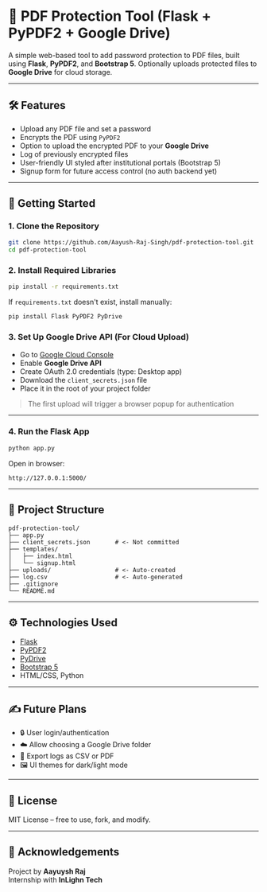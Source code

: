 # 🔐 PDF Protection Tool (Flask + PyPDF2 + Google Drive)

A simple web-based tool to add password protection to PDF files, built using **Flask**, **PyPDF2**, and **Bootstrap 5**. Optionally uploads protected files to **Google Drive** for cloud storage.

---

## 🛠 Features

- Upload any PDF file and set a password
- Encrypts the PDF using `PyPDF2`
- Option to upload the encrypted PDF to your **Google Drive**
- Log of previously encrypted files
- User-friendly UI styled after institutional portals (Bootstrap 5)
- Signup form for future access control (no auth backend yet)

---

## 🚀 Getting Started

### 1. Clone the Repository

```bash
git clone https://github.com/Aayush-Raj-Singh/pdf-protection-tool.git
cd pdf-protection-tool
```

### 2. Install Required Libraries

```bash
pip install -r requirements.txt
```

If `requirements.txt` doesn't exist, install manually:

```bash
pip install Flask PyPDF2 PyDrive
```

### 3. Set Up Google Drive API (For Cloud Upload)

- Go to [Google Cloud Console](https://console.cloud.google.com/)
- Enable **Google Drive API**
- Create OAuth 2.0 credentials (type: Desktop app)
- Download the `client_secrets.json` file
- Place it in the root of your project folder

> The first upload will trigger a browser popup for authentication

---

### 4. Run the Flask App

```bash
python app.py
```

Open in browser:
```
http://127.0.0.1:5000/
```

---

## 📂 Project Structure

```
pdf-protection-tool/
├── app.py
├── client_secrets.json       # <- Not committed
├── templates/
│   ├── index.html
│   └── signup.html
├── uploads/                  # <- Auto-created
├── log.csv                   # <- Auto-generated
├── .gitignore
└── README.md
```

---

## ⚙ Technologies Used

- [Flask](https://flask.palletsprojects.com/)
- [PyPDF2](https://pypi.org/project/PyPDF2/)
- [PyDrive](https://pypi.org/project/PyDrive/)
- [Bootstrap 5](https://getbootstrap.com/)
- HTML/CSS, Python

---

## ✍️ Future Plans

- 🔒 User login/authentication
- ☁️ Allow choosing a Google Drive folder
- 🧾 Export logs as CSV or PDF
- 🖼 UI themes for dark/light mode

---

## 📄 License

MIT License – free to use, fork, and modify.

---

## 🙌 Acknowledgements

Project by **Aayuysh Raj**  
Internship with **InLighn Tech**
